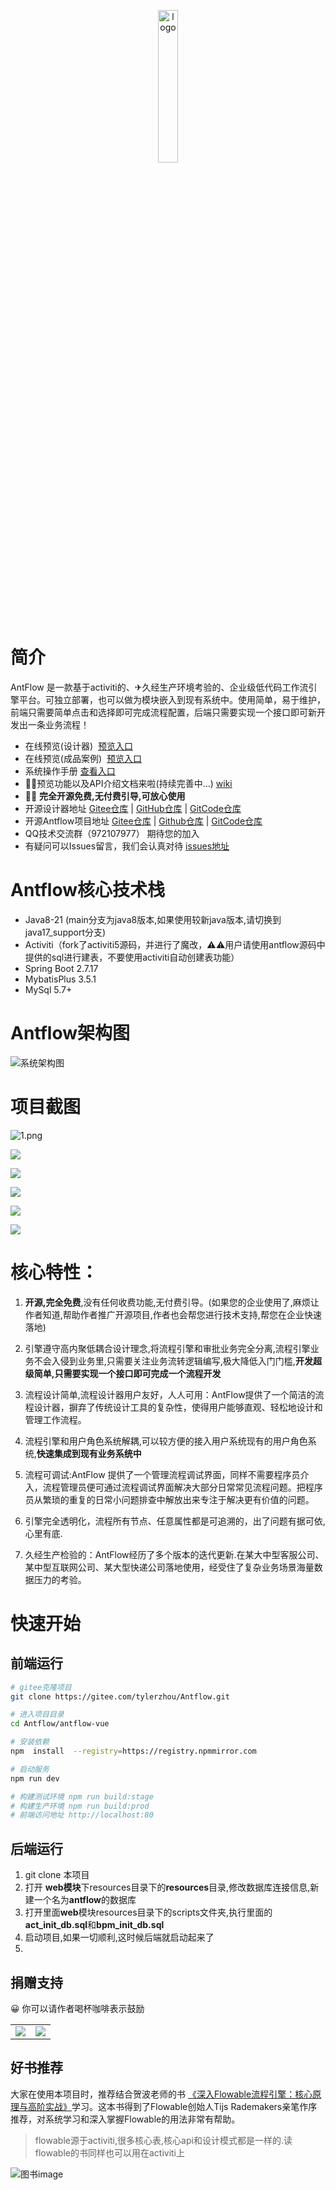 
<p align="center" style="margin-bottom: 0 !important">
	<img alt="logo" src="./doc/images/logo.png"  width = 25%; height=25%;>
</p>

# 简介
AntFlow 是一款基于activiti的、✈久经生产环境考验的、企业级低代码工作流引擎平台。可独立部署，也可以做为模块嵌入到现有系统中。使用简单，易于维护，前端只需要简单点击和选择即可完成流程配置，后端只需要实现一个接口即可新开发出一条业务流程！
-  在线预览(设计器) &nbsp;[预览入口](http://117.72.70.166/ant-flow/dist/#/)
-  在线预览(成品案例) &nbsp;[预览入口](http://117.72.70.166/admin/) 
-  系统操作手册 [查看入口](https://gitee.com/tylerzhou/Antflow/wikis/)
-  📢📢预览功能以及API介绍文档来啦(持续完善中...) [wiki](https://gitee.com/tylerzhou/Antflow/wikis/)
-  📢📢 **完全开源免费,无付费引导,可放心使用**
-  开源设计器地址 [Gitee仓库](https://gitee.com/ldhnet/AntFlow-Vue3) | [GitHub仓库](https://github.com/ldhnet/AntFlow-Vue3) | [GitCode仓库](https://gitcode.com/ldhnet/FlowDesigner/overview)
-  开源Antflow项目地址 [Gitee仓库](https://gitee.com/tylerzhou/Antflow) | [Github仓库](https://github.com/mrtylerzhou/AntFlow) | [GitCode仓库](https://gitcode.com/zypqqgc/AntFlow/overview)
-  QQ技术交流群（972107977） 期待您的加入
-  有疑问可以Issues留言，我们会认真对待  [issues地址](https://gitee.com/ldhnet/FlowAdmin-vue/issues)


# Antflow核心技术栈

* Java8-21 (main分支为java8版本,如果使用较新java版本,请切换到java17_support分支)
* Activiti（fork了activiti5源码，并进行了魔改，⚠⚠用户请使用antflow源码中提供的sql进行建表，不要使用activiti自动创建表功能）
* Spring Boot 2.7.17
* MybatisPlus 3.5.1
* MySql 5.7+

# Antflow架构图

![系统架构图](./doc/images/AntFlow架构.png)

# 项目截图
![1.png](./doc/images/1.png)

![](./doc/images/2.png)
 
![](./doc/images/3.png)

![](./doc/images/4.png)

![](./doc/images/5.png)

![](./doc/images/6.png)

# 核心特性：
1. **开源,完全免费**,没有任何收费功能,无付费引导。(如果您的企业使用了,麻烦让作者知道,帮助作者推广开源项目,作者也会帮您进行技术支持,帮您在企业快速落地)

2. 引擎遵守高内聚低耦合设计理念,将流程引擎和审批业务完全分离,流程引擎业务不会入侵到业务里,只需要关注业务流转逻辑编写,极大降低入门门槛,**开发超级简单,只需要实现一个接口即可完成一个流程开发**

3. 流程设计简单,流程设计器用户友好，人人可用：AntFlow提供了一个简洁的流程设计器，摒弃了传统设计工具的复杂性，使得用户能够直观、轻松地设计和管理工作流程。

4. 流程引擎和用户角色系统解耦,可以较方便的接入用户系统现有的用户角色系统,**快速集成到现有业务系统中**

5. 流程可调试:AntFlow 提供了一个管理流程调试界面，同样不需要程序员介入，流程管理员便可通过流程调试界面解决大部分日常常见流程问题。把程序员从繁琐的重复的日常小问题排查中解放出来专注于解决更有价值的问题。

6. 引擎完全透明化，流程所有节点、任意属性都是可追溯的，出了问题有据可依,心里有底.

7. 久经生产检验的：AntFlow经历了多个版本的迭代更新.在某大中型客服公司、某中型互联网公司、某大型快递公司落地使用，经受住了复杂业务场景海量数据压力的考验。
 
# 快速开始

## 前端运行

```bash
# gitee克隆项目
git clone https://gitee.com/tylerzhou/Antflow.git 

# 进入项目目录
cd Antflow/antflow-vue

# 安装依赖
npm  install  --registry=https://registry.npmmirror.com

# 启动服务
npm run dev

# 构建测试环境 npm run build:stage
# 构建生产环境 npm run build:prod
# 前端访问地址 http://localhost:80
```
## 后端运行
1. git clone 本项目
2. 打开 **web模块**下resources目录下的**resources**目录,修改数据库连接信息,新建一个名为**antflow**的数据库
3. 打开里面**web**模块resources目录下的scripts文件夹,执行里面的**act_init_db.sql**和**bpm_init_db.sql**
4. 启动项目,如果一切顺利,这时候后端就启动起来了 
5. 
##  捐赠支持
😀 你可以请作者喝杯咖啡表示鼓励
<table>
    <tr>
        <td><img src="https://gitee.com/ldhnet/AntFlow-Vue3/raw/master/public/images/wxpay.jpg"/></td>
        <td><img src="https://gitee.com/ldhnet/AntFlow-Vue3/raw/master/public/images/alipay.jpg"/></td>
    </tr>  
</table>

## 好书推荐
大家在使用本项目时，推荐结合贺波老师的书
[《深入Flowable流程引擎：核心原理与高阶实战》](https://item.jd.com/14804836.html)学习。这本书得到了Flowable创始人Tijs Rademakers亲笔作序推荐，对系统学习和深入掌握Flowable的用法非常有帮助。

> flowable源于activiti,很多核心表,核心api和设计模式都是一样的.读flowable的书同样也可以用在activiti上

![图书image](./doc/images/flowablebook.jpg)
